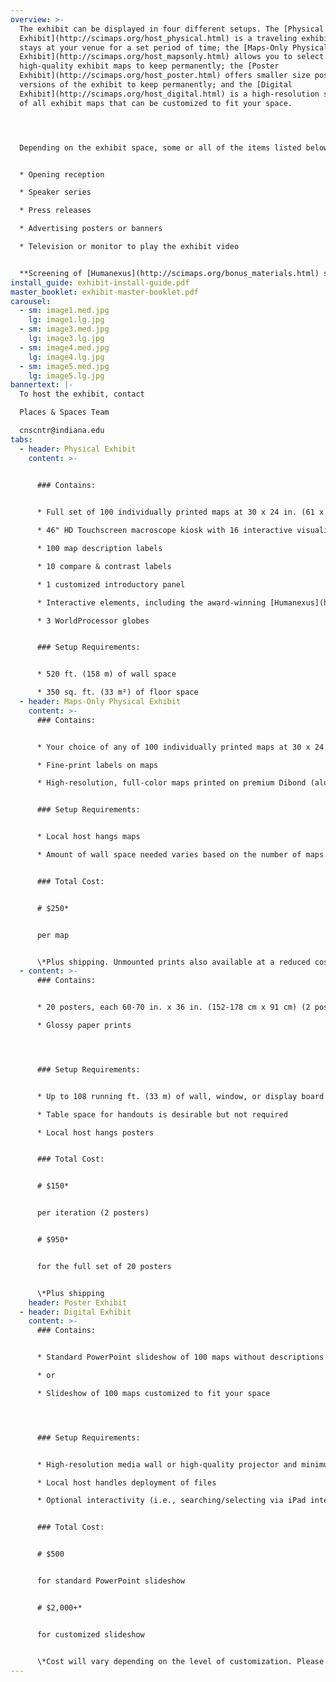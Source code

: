 ```yaml
---
overview: >-
  The exhibit can be displayed in four different setups. The [Physical
  Exhibit](http://scimaps.org/host_physical.html) is a traveling exhibit which
  stays at your venue for a set period of time; the [Maps-Only Physical
  Exhibit](http://scimaps.org/host_mapsonly.html) allows you to select
  high-quality exhibit maps to keep permanently; the [Poster
  Exhibit](http://scimaps.org/host_poster.html) offers smaller size poster
  versions of the exhibit to keep permanently; and the [Digital
  Exhibit](http://scimaps.org/host_digital.html) is a high-resolution slideshow
  of all exhibit maps that can be customized to fit your space. 




  Depending on the exhibit space, some or all of the items listed below should be considered in conjunction with the exhibit:


  * Opening reception

  * Speaker series

  * Press releases

  * Advertising posters or banners

  * Television or monitor to play the exhibit video


  **Screening of [Humanexus](http://scimaps.org/bonus_materials.html) short film**
install_guide: exhibit-install-guide.pdf
master_booklet: exhibit-master-booklet.pdf
carousel:
  - sm: image1.med.jpg
    lg: image1.lg.jpg
  - sm: image3.med.jpg
    lg: image3.lg.jpg
  - sm: image4.med.jpg
    lg: image4.lg.jpg
  - sm: image5.med.jpg
    lg: image5.lg.jpg
bannertext: |-
  To host the exhibit, contact

  Places & Spaces Team

  cnscntr@indiana.edu
tabs:
  - header: Physical Exhibit
    content: >-
      

      ### Contains:


      * Full set of 100 individually printed maps at 30 x 24 in. (61 x 76 cm) each

      * 46" HD Touchscreen macroscope kiosk with 16 interactive visualizations

      * 100 map description labels

      * 10 compare & contrast labels

      * 1 customized introductory panel

      * Interactive elements, including the award-winning [Humanexus](http://scimaps.org/bonus_materials.html) short film

      * 3 WorldProcessor globes


      ### Setup Requirements:


      * 520 ft. (158 m) of wall space

      * 350 sq. ft. (33 m²) of floor space
  - header: Maps-Only Physical Exhibit
    content: >-
      ### Contains:


      * Your choice of any of 100 individually printed maps at 30 x 24 in. (61 x 76 cm) each

      * Fine-print labels on maps

      * High-resolution, full-color maps printed on premium Dibond (aluminum composite sheet) with a french cleat backing for easy installation


      ### Setup Requirements:


      * Local host hangs maps

      * Amount of wall space needed varies based on the number of maps selected


      ### Total Cost:


      # $250*


      per map


      \*Plus shipping. Unmounted prints also available at a reduced cost.
  - content: >-
      ### Contains:


      * 20 posters, each 60-70 in. x 36 in. (152-178 cm x 91 cm) (2 posters per iteration)

      * Glossy paper prints




      ### Setup Requirements:


      * Up to 108 running ft. (33 m) of wall, window, or display board space, depending on how many iterations shown.

      * Table space for handouts is desirable but not required

      * Local host hangs posters


      ### Total Cost:


      # $150*


      per iteration (2 posters)


      # $950*


      for the full set of 20 posters


      \*Plus shipping
    header: Poster Exhibit
  - header: Digital Exhibit
    content: >-
      ### Contains:


      * Standard PowerPoint slideshow of 100 maps without descriptions (titles only)

      * or

      * Slideshow of 100 maps customized to fit your space




      ### Setup Requirements:


      * High-resolution media wall or high-quality projector and minimum 10 x 8 ft. (2.4 x 3 m) of light-colored wall space

      * Local host handles deployment of files

      * Optional interactivity (i.e., searching/selecting via iPad interface) has been implemented by some exhibit hosts.


      ### Total Cost:


      # $500


      for standard PowerPoint slideshow


      # $2,000+*


      for customized slideshow


      \*Cost will vary depending on the level of customization. Please [contact us](http://scimaps.org/contact.html) to discuss the options available.
---
```

